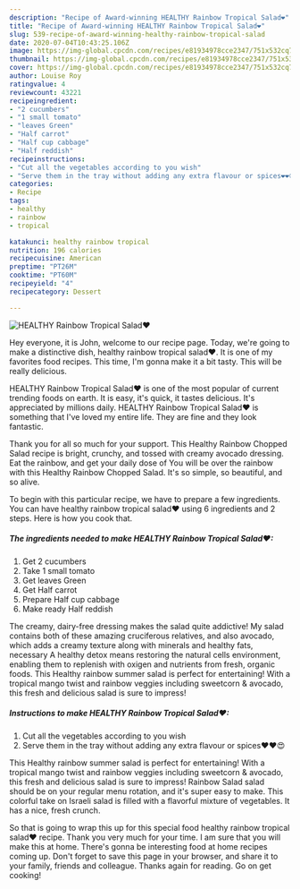 ```yaml
---
description: "Recipe of Award-winning HEALTHY Rainbow Tropical Salad❤"
title: "Recipe of Award-winning HEALTHY Rainbow Tropical Salad❤"
slug: 539-recipe-of-award-winning-healthy-rainbow-tropical-salad
date: 2020-07-04T10:43:25.106Z
image: https://img-global.cpcdn.com/recipes/e81934978cce2347/751x532cq70/healthy-rainbow-tropical-salad❤-recipe-main-photo.jpg
thumbnail: https://img-global.cpcdn.com/recipes/e81934978cce2347/751x532cq70/healthy-rainbow-tropical-salad❤-recipe-main-photo.jpg
cover: https://img-global.cpcdn.com/recipes/e81934978cce2347/751x532cq70/healthy-rainbow-tropical-salad❤-recipe-main-photo.jpg
author: Louise Roy
ratingvalue: 4
reviewcount: 43221
recipeingredient:
- "2 cucumbers"
- "1 small tomato"
- "leaves Green"
- "Half carrot"
- "Half cup cabbage"
- "Half reddish"
recipeinstructions:
- "Cut all the vegetables according to you wish"
- "Serve them in the tray without adding any extra flavour or spices❤❤😍"
categories:
- Recipe
tags:
- healthy
- rainbow
- tropical

katakunci: healthy rainbow tropical 
nutrition: 196 calories
recipecuisine: American
preptime: "PT26M"
cooktime: "PT60M"
recipeyield: "4"
recipecategory: Dessert

---
```



![HEALTHY Rainbow Tropical Salad❤](https://img-global.cpcdn.com/recipes/e81934978cce2347/751x532cq70/healthy-rainbow-tropical-salad❤-recipe-main-photo.jpg)

Hey everyone, it is John, welcome to our recipe page. Today, we're going to make a distinctive dish, healthy rainbow tropical salad❤. It is one of my favorites food recipes. This time, I'm gonna make it a bit tasty. This will be really delicious.

HEALTHY Rainbow Tropical Salad❤ is one of the most popular of current trending foods on earth. It is easy, it's quick, it tastes delicious. It's appreciated by millions daily. HEALTHY Rainbow Tropical Salad❤ is something that I've loved my entire life. They are fine and they look fantastic.

Thank you for all so much for your support. This Healthy Rainbow Chopped Salad recipe is bright, crunchy, and tossed with creamy avocado dressing. Eat the rainbow, and get your daily dose of You will be over the rainbow with this Healthy Rainbow Chopped Salad. It&#39;s so simple, so beautiful, and so alive.


To begin with this particular recipe, we have to prepare a few ingredients. You can have healthy rainbow tropical salad❤ using 6 ingredients and 2 steps. Here is how you cook that.

<!--inarticleads1-->

##### The ingredients needed to make HEALTHY Rainbow Tropical Salad❤:

1. Get 2 cucumbers
1. Take 1 small tomato
1. Get leaves Green
1. Get Half carrot
1. Prepare Half cup cabbage
1. Make ready Half reddish


The creamy, dairy-free dressing makes the salad quite addictive! My salad contains both of these amazing cruciferous relatives, and also avocado, which adds a creamy texture along with minerals and healthy fats, necessary A healthy detox means restoring the natural cells environment, enabling them to replenish with oxigen and nutrients from fresh, organic foods. This Healthy rainbow summer salad is perfect for entertaining! With a tropical mango twist and rainbow veggies including sweetcorn &amp; avocado, this fresh and delicious salad is sure to impress! 

<!--inarticleads2-->

##### Instructions to make HEALTHY Rainbow Tropical Salad❤:

1. Cut all the vegetables according to you wish
1. Serve them in the tray without adding any extra flavour or spices❤❤😍


This Healthy rainbow summer salad is perfect for entertaining! With a tropical mango twist and rainbow veggies including sweetcorn &amp; avocado, this fresh and delicious salad is sure to impress! Rainbow Salad salad should be on your regular menu rotation, and it&#39;s super easy to make. This colorful take on Israeli salad is filled with a flavorful mixture of vegetables. It has a nice, fresh crunch. 

So that is going to wrap this up for this special food healthy rainbow tropical salad❤ recipe. Thank you very much for your time. I am sure that you will make this at home. There's gonna be interesting food at home recipes coming up. Don't forget to save this page in your browser, and share it to your family, friends and colleague. Thanks again for reading. Go on get cooking!
